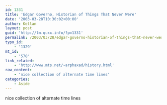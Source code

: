 ```yaml
---
id: 1331
title: 'Edgar Governo, Historian of Things That Never Were'
date: '2003-03-28T10:30:02+00:00'
author: Kellan
layout: post
guid: 'http://lm.quxx.info/?p=1331'
permalink: /2003/03/28/edgar-governo-historian-of-things-that-never-were/
typo_id:
    - '1329'
mt_id:
    - '578'
link_related:
    - 'http://www.mts.net/~arphaxad/history.html'
raw_content:
    - 'nice collection of alternate time lines'
categories:
    - Aside
---
```


nice collection of alternate time lines